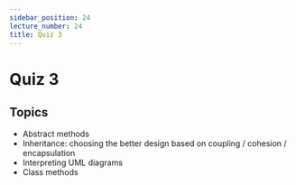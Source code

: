 ```yaml
---
sidebar_position: 24
lecture_number: 24
title: Quiz 3
---
```


# Quiz 3

## Topics
- Abstract methods
- Inheritance: choosing the better design based on coupling / cohesion / encapsulation
- Interpreting UML diagrams
- Class methods
